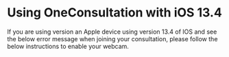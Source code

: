 # Using OneConsultation with iOS 13.4

If you are using version an Apple device using version 13.4 of IOS and see the below error message when joining your consultation, please follow the below instructions to enable your webcam.

